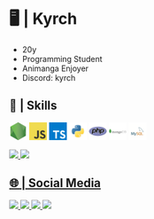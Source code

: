 # 🖥 | Kyrch

- 20y
- Programming Student
- Animanga Enjoyer
- Discord: kyrch

## 🚀 | Skills
<code><img height="32" src="https://raw.githubusercontent.com/github/explore/80688e429a7d4ef2fca1e82350fe8e3517d3494d/topics/nodejs/nodejs.png" alt="Nodejs"/></code>
<code><img height="32" src="https://raw.githubusercontent.com/github/explore/80688e429a7d4ef2fca1e82350fe8e3517d3494d/topics/javascript/javascript.png" alt="Javascript"/></code>
<code><img height="32" src="https://raw.githubusercontent.com/github/explore/80688e429a7d4ef2fca1e82350fe8e3517d3494d/topics/typescript/typescript.png" alt="Typescript"/></code>
<code><img height="32" src="https://raw.githubusercontent.com/github/explore/80688e429a7d4ef2fca1e82350fe8e3517d3494d/topics/python/python.png" alt="Python"/></code>
<code><img height="32" src="https://raw.githubusercontent.com/github/explore/80688e429a7d4ef2fca1e82350fe8e3517d3494d/topics/php/php.png" alt="PHP"/></code>
<code><img height="32" src="https://raw.githubusercontent.com/github/explore/80688e429a7d4ef2fca1e82350fe8e3517d3494d/topics/mongodb/mongodb.png" alt="MongoDB"/></code>
<code><img height="32" src="https://raw.githubusercontent.com/github/explore/80688e429a7d4ef2fca1e82350fe8e3517d3494d/topics/mysql/mysql.png" alt="MySQL"/></code>


<div>
<a href="https://github.com/Kyrch">
<img height="180em" src="https://github-readme-stats.vercel.app/api/top-langs/?username=Kyrch&layout=compact&langs_count=7&theme=dracula"/>
<img height="180em" src="https://github-readme-stats.vercel.app/api?username=Kyrch&show_icons=true&theme=dracula&include_all_commits=true&count_private=true"/>
</div>

## 🌐 | Social Media

<a href="https://twitter.com/Kyrchzera">
<img src="https://img.shields.io/badge/Twitter-1DA1F2?style=for-the-badge&logo=twitter&logoColor=white">
</a>
<a href="https://www.reddit.com/user/Kyrchh">
<img src="https://img.shields.io/badge/Reddit-FF4500?style=for-the-badge&logo=reddit&logoColor=white">
</a>
<a href="https://steamcommunity.com/id/KYRCHZERAA/">
<img src="https://img.shields.io/badge/Steam-000000?style=for-the-badge&logo=steam&logoColor=white">
</a>
<a href="https://anilist.co/user/Kyrch/">
<img src="https://img.shields.io/badge/Anilist-000000?style=for-the-badge&logo=anilist&logoColor=white">
</a>
